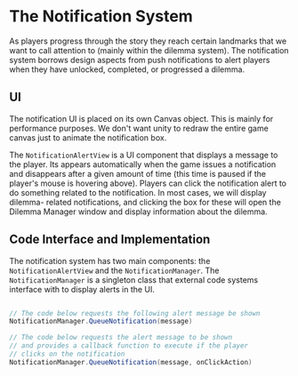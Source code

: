 # The Notification System

As players progress through the story they reach certain landmarks that we want
to call attention to (mainly within the dilemma system). The notification
system borrows design aspects from push notifications to alert players when
they have unlocked, completed, or progressed a dilemma.

## UI

The notification UI is placed on its own Canvas object. This is mainly for
performance purposes. We don't want unity to redraw the entire game canvas just
to animate the notification box.

The `NotificationAlertView` is a UI component that displays a message to the
player. Its appears automatically when the game issues a notification and
disappears after a given amount of time (this time is paused if the player's
mouse is hovering above). Players can click the notification alert to do
something related to the notification. In most cases, we will display dilemma-
related notifications, and clicking the box for these will open the Dilemma
Manager window and display information about the dilemma.

## Code Interface and Implementation

The notification system has two main components: the `NotificationAlertView` and
the `NotificationManager`. The `NotificationManager` is a singleton class that
external code systems interface with to display alerts in the UI. 

```csharp

// The code below requests the following alert message be shown
NotificationManager.QueueNotification(message)

// The code below requests the alert message to be shown
// and provides a callback function to execute if the player
// clicks on the notification
NotificationManager.QueueNotification(message, onClickAction)

```
